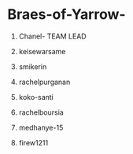 # Braes-of-Yarrow-

1. Chanel- TEAM LEAD 

2. keisewarsame

3. smikerin

4. rachelpurganan

5. koko-santi

6. rachelboursia

7. medhanye-15

8. firew1211

